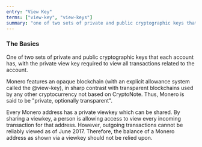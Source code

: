 ```yaml
---
entry: "View Key"
terms: ["view-key", "view-keys"]
summary: "one of two sets of private and public cryptographic keys that each account has, with the private view key required to view all transactions related to the account"
---
```


### The Basics

One of two sets of private and public cryptographic keys that each account has, with the private view key required to view all transactions related to the account.

Monero features an opaque blockchain (with an explicit allowance system called the @view-key), in sharp contrast with transparent blockchains used by any other cryptocurrency not based on CryptoNote. Thus, Monero is said to be "private, optionally transparent".

Every Monero address has a private viewkey which can be shared.  By sharing a viewkey, a person is allowing access to view every incoming transaction for that address.  However, outgoing transactions cannot be reliably viewed as of June 2017. Therefore, the balance of a Monero address as shown via a viewkey should not be relied upon.
